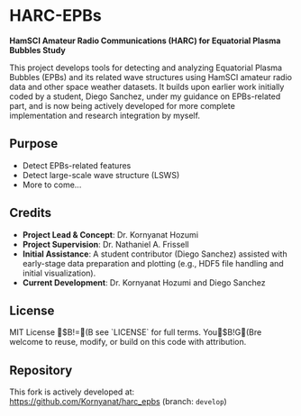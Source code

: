 # HARC-EPBs

**HamSCI Amateur Radio Communications (HARC) for Equatorial Plasma Bubbles Study**

This project develops tools for detecting and analyzing Equatorial Plasma Bubbles (EPBs) and its related wave structures using HamSCI amateur radio data and other space weather datasets. It builds upon earlier work initially coded by a student, Diego Sanchez, under my guidance on EPBs-related part, and is now being actively developed for more complete implementation and research integration by myself.

## Purpose

- Detect EPBs-related features
- Detect large-scale wave structure (LSWS)
- More to come...

## Credits

- **Project Lead & Concept**: Dr. Kornyanat Hozumi
- **Project Supervision**: Dr. Nathaniel A. Frissell
- **Initial Assistance**: A student contributor (Diego Sanchez) assisted with early-stage data preparation and plotting (e.g., HDF5 file handling and initial visualization).  
- **Current Development**: Dr. Kornyanat Hozumi and Diego Sanchez

## License

MIT License $B!=(B see `LICENSE` for full terms.  
You$B!G(Bre welcome to reuse, modify, or build on this code with attribution.

## Repository

This fork is actively developed at:  
https://github.com/Kornyanat/harc_epbs (branch: `develop`)



